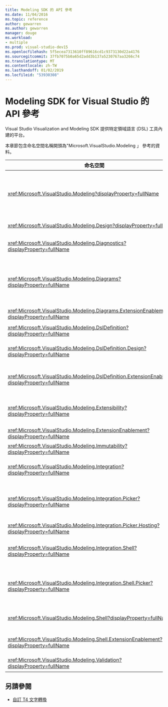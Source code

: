 ```yaml
---
title: Modeling SDK 的 API 參考
ms.date: 11/04/2016
ms.topic: reference
author: gewarren
ms.author: gewarren
manager: douge
ms.workload:
- multiple
ms.prod: visual-studio-dev15
ms.openlocfilehash: 5f5ecea7313610ff89616cd1c9373130d22a4176
ms.sourcegitcommit: 37fb7075b0a65d2add3b137a5230767aa3266c74
ms.translationtype: MT
ms.contentlocale: zh-TW
ms.lasthandoff: 01/02/2019
ms.locfileid: "53930308"
---
```

# <a name="api-reference-for-modeling-sdk-for-visual-studio"></a>Modeling SDK for Visual Studio 的 API 參考

Visual Studio Visualization and Modeling SDK 提供特定領域語言 (DSL) 工具內建的平台。

本章節包含命名空間名稱開頭為"Microsoft.VisualStudio.Modeling 」 參考的資料。

|命名空間|內容|
|-|-|
|<xref:Microsoft.VisualStudio.Modeling?displayProperty=fullName>|例如 ModelElement，也就是您在 DSL 中定義的所有網域類別的基底類別的類別。|
|<xref:Microsoft.VisualStudio.Modeling.Design?displayProperty=fullName>|形成 DSL 定義的一部分的類別。|
|<xref:Microsoft.VisualStudio.Modeling.Diagnostics?displayProperty=fullName>|模型存放區檢視和效能的測量工具。|
|<xref:Microsoft.VisualStudio.Modeling.Diagrams?displayProperty=fullName>|例如 ShapeElement，也就是您在 DSL 中定義的所有形狀的基底類別的類別。|
|<xref:Microsoft.VisualStudio.Modeling.Diagrams.ExtensionEnablement?displayProperty=fullName>|筆勢和選取的方法。|
|<xref:Microsoft.VisualStudio.Modeling.DslDefinition?displayProperty=fullName>|在 DSL 定義設計工具的 API。|
|<xref:Microsoft.VisualStudio.Modeling.DslDefinition.Design?displayProperty=fullName>|在 DSL 定義設計工具的內部類別。|
|<xref:Microsoft.VisualStudio.Modeling.DslDefinition.ExtensionEnablement?displayProperty=fullName>|可讓您擴充 DSL 設計工具的命令、 手勢，與驗證的屬性。|
|<xref:Microsoft.VisualStudio.Modeling.Extensibility?displayProperty=fullName>|擴充方法 ModelElement 可實作 DSL 擴充性。|
|<xref:Microsoft.VisualStudio.Modeling.ExtensionEnablement?displayProperty=fullName>|擴充性屬性|
|<xref:Microsoft.VisualStudio.Modeling.Immutability?displayProperty=fullName>|可讓您將模型的部分為唯讀。|
|<xref:Microsoft.VisualStudio.Modeling.Integration?displayProperty=fullName>|Modelbus API，可協助您整合不同的模型。|
|<xref:Microsoft.VisualStudio.Modeling.Integration.Picker?displayProperty=fullName>|對話方塊中，可讓使用者瀏覽至模型和建立 Modelbus 參考的項目。|
|<xref:Microsoft.VisualStudio.Modeling.Integration.Picker.Hosting?displayProperty=fullName>|選擇器服務。|
|<xref:Microsoft.VisualStudio.Modeling.Integration.Shell?displayProperty=fullName>|適用於 Visual Studio Modelbus 配接器架構。|
|<xref:Microsoft.VisualStudio.Modeling.Integration.Shell.Picker?displayProperty=fullName>|選擇器 對話方塊，可讓使用者瀏覽至模型和建立 Modelbus 參考的項目。|
|<xref:Microsoft.VisualStudio.Modeling.Shell?displayProperty=fullName>|Dsl 和 Visual Studio 之間的介面。|
|<xref:Microsoft.VisualStudio.Modeling.Shell.ExtensionEnablement?displayProperty=fullName>|可讓您定義捷徑 （操作） 功能表命令。|
|<xref:Microsoft.VisualStudio.Modeling.Validation?displayProperty=fullName>|可讓您定義驗證條件約束。|

## <a name="see-also"></a>另請參閱

- [自訂 T4 文字轉換](../modeling/customizing-t4-text-transformation.md)
